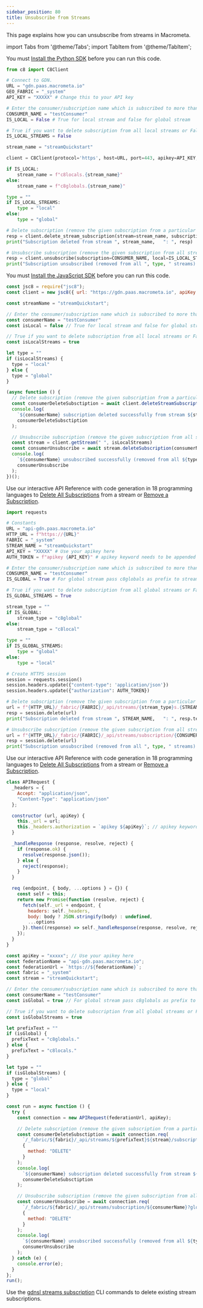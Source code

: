 ```yaml
---
sidebar_position: 80
title: Unsubscribe from Streams
---
```


This page explains how you can unsubscribe from streams in Macrometa.

import Tabs from '@theme/Tabs';
import TabItem from '@theme/TabItem';

<Tabs groupId="operating-systems">
<TabItem value="py" label="Python SDK">

You must [Install the Python SDK](../sdks/install-sdks.md) before you can run this code.

```py
from c8 import C8Client

# Connect to GDN.
URL = "gdn.paas.macrometa.io"
GEO_FABRIC = "_system"
API_KEY = "XXXXX" # Change this to your API key

# Enter the consumer/subscription name which is subscribed to more than 2 streams
CONSUMER_NAME = "testConsumer"
IS_LOCAL = False # True for local stream and false for global stream

# True if you want to delete subscription from all local streams or False if you want to delete subscription on all global streams
IS_LOCAL_STREAMS = False 

stream_name = "streamQuickstart"

client = C8Client(protocol='https', host=URL, port=443, apikey=API_KEY, geofabric=GEO_FABRIC)

if IS_LOCAL:
    stream_name = f"c8locals.{stream_name}"
else:
    stream_name = f"c8globals.{stream_name}"

type = ""
if IS_LOCAL_STREAMS:
    type = "local"
else:
    type = "global" 

# Delete subscription (remove the given subscription from a particular stream)
resp = client.delete_stream_subscription(stream=stream_name, subscription=CONSUMER_NAME, local=IS_LOCAL)
print("Subscription deleted from stream ", stream_name,   ": ", resp)

# Unsubscribe subscription (remove the given subscription from all streams (either global or local as specified by IS_LOCAL_STREAMS))
resp = client.unsubscribe(subscription=CONSUMER_NAME, local=IS_LOCAL_STREAMS)
print("Subscription unsubscribed (removed from all ", type, " streams): ", resp)
```

</TabItem>
<TabItem value="js" label="JavaScript SDK">

You must [Install the JavaScript SDK](../sdks/install-sdks.md) before you can run this code.

```js
const jsc8 = require("jsc8");
const client = new jsc8({ url: "https://gdn.paas.macrometa.io", apiKey: "xxxxx", fabricName: "_system" });

const streamName = "streamQuickstart";

// Enter the consumer/subscription name which is subscribed to more than 2 streams
const consumerName = "testConsumer"
const isLocal = false // True for local stream and false for global stream

// True if you want to delete subscription from all local streams or False if you want to delete subscription on all global streams
const isLocalStreams = true

let type = ""
if (isLocalStreams) {
  type = "local"
} else {
  type = "global"
}

(async function () {
  // Delete subscription (remove the given subscription from a particular stream)
  const consumerDeleteSubsctiption = await client.deleteStreamSubscription(streamName, consumerName, isLocal)
  console.log(
    `${consumerName} subscription deleted successfully from stream ${streamName}`,
    consumerDeleteSubsctiption
  );

  // Unsubscribe subscription (remove the given subscription from all streams (either global or local as specified by isLocalStreams))
  const stream = client.getStream(" ", isLocalStreams)
  const consumerUnsubscribe = await stream.deleteSubscription(consumerName)
  console.log(
    `${consumerName} unsubscribed successfully (removed from all ${type} streams)`,
    consumerUnsubscribe
  );
})();
```

</TabItem>
<TabItem value="api-py" label="API - Python">

Use our interactive API Reference with code generation in 18 programming languages to [Delete All Subscriptions](https://macrometa.com/docs/api#/operations/DeleteAllSubscriptions) from a stream or [Remove a Subscription](https://macrometa.com/docs/api#/operations/DeleteSubscription).

```py
import requests

# Constants
URL = "api-gdn.paas.macrometa.io"
HTTP_URL = f"https://{URL}"
FABRIC = "_system"
STREAM_NAME = "streamQuickstart"
API_KEY = "XXXXX" # Use your apikey here
AUTH_TOKEN = f"apikey {API_KEY}" # apikey keyword needs to be appended

# Enter the consumer/subscription name which is subscribed to more than 2 streams
CONSUMER_NAME = "testConsumer"
IS_GLOBAL = True # For global stream pass c8globals as prefix to stream name or c8locals if stream is local

# True if you want to delete subscription from all global streams or False if you want to delete subscription on all local streams
IS_GLOBAL_STREAMS = True 

stream_type = ""
if IS_GLOBAL:
    stream_type = "c8global"
else:
    stream_type = "c8local"

type = ""
if IS_GLOBAL_STREAMS:
    type = "global"
else:
    type = "local"

# Create HTTPS session
session = requests.session()
session.headers.update({"content-type": 'application/json'})
session.headers.update({"authorization": AUTH_TOKEN})

# Delete subscription (remove the given subscription from a particular stream)
url = f"{HTTP_URL}/_fabric/{FABRIC}/_api/streams/{stream_type}s.{STREAM_NAME}/subscriptions/{CONSUMER_NAME}"
resp = session.delete(url)
print("Subscription deleted from stream ", STREAM_NAME,   ": ", resp.text)

# Unsubscribe subscription (remove the given subscription from all streams (either global or local as specified by IS_GLOBAL_STREAMS))
url = f"{HTTP_URL}/_fabric/{FABRIC}/_api/streams/subscription/{CONSUMER_NAME}?global={IS_GLOBAL_STREAMS}"
resp = session.delete(url)
print("Subscription unsubscribed (removed from all ", type, " streams): ", resp.text)
```

</TabItem>
<TabItem value="api-js" label="API - JS">

Use our interactive API Reference with code generation in 18 programming languages to [Delete All Subscriptions](https://macrometa.com/docs/api#/operations/DeleteAllSubscriptions) from a stream or [Remove a Subscription](https://macrometa.com/docs/api#/operations/DeleteSubscription).

```js
class APIRequest {
  _headers = {
    Accept: "application/json",
    "Content-Type": "application/json"
  };

  constructor (url, apiKey) {
    this._url = url;
    this._headers.authorization = `apikey ${apiKey}`; // apikey keyword needs to be appended
  }

  _handleResponse (response, resolve, reject) {
    if (response.ok) {
      resolve(response.json());
    } else {
      reject(response);
    }
  }

  req (endpoint, { body, ...options } = {}) {
    const self = this;
    return new Promise(function (resolve, reject) {
      fetch(self._url + endpoint, {
        headers: self._headers,
        body: body ? JSON.stringify(body) : undefined,
        ...options
      }).then((response) => self._handleResponse(response, resolve, reject));
    });
  }
}

const apiKey = "xxxxx"; // Use your apikey here
const federationName = "api-gdn.paas.macrometa.io";
const federationUrl = `https://${federationName}`;
const fabric = "_system"
const stream = "streamQuickstart";

// Enter the consumer/subscription name which is subscribed to more than 2 streams
const consumerName = "testConsumer"
const isGlobal = true // For global stream pass c8globals as prefix to stream name or c8locals if stream is local

// True if you want to delete subscription from all global streams or False if you want to delete subscription on all local streams
const isGlobalStreams = true

let prefixText = ""
if (isGlobal) {
  prefixText = "c8globals."
} else {
  prefixText = "c8locals."
}

let type = ""
if (isGlobalStreams) {
  type = "global"
} else {
  type = "local"
}

const run = async function () {
  try {
    const connection = new APIRequest(federationUrl, apiKey);

    // Delete subscription (remove the given subscription from a particular stream)
    const consumerDeleteSubsctiption = await connection.req(
      `/_fabric/${fabric}/_api/streams/${prefixText}${stream}/subscriptions/${consumerName}`,
      {
        method: "DELETE"
      }
    );
    console.log(
      `${consumerName} subscription deleted successfully from stream ${stream}`,
      consumerDeleteSubsctiption
    );

    // Unsubscribe subscription (remove the given subscription from all streams (either global or local as specified by isGlobalStreams))
    const consumerUnsubscribe = await connection.req(
      `/_fabric/${fabric}/_api/streams/subscription/${consumerName}?global=${isGlobalStreams}`,
      {
        method: "DELETE"
      }
    );
    console.log(
      `${consumerName} unsubscribed successfully (removed from all ${type} streams)`,
      consumerUnsubscribe
    );
  } catch (e) {
    console.error(e);
  }
};
run();
```

</TabItem>
<TabItem value="cli" label="CLI">

Use the [gdnsl streams subscription](../cli/streams-cli.md#gdnsl-streams-subscription) CLI commands to delete existing stream subscriptions.

</TabItem>
</Tabs>
